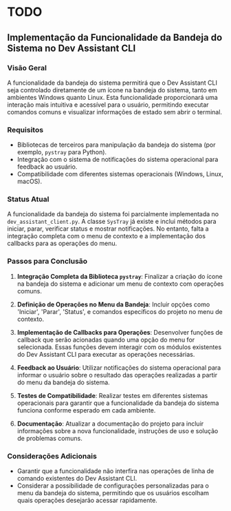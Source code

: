 # TODO 

## Implementação da Funcionalidade da Bandeja do Sistema no Dev Assistant CLI

### Visão Geral
A funcionalidade da bandeja do sistema permitirá que o Dev Assistant CLI seja controlado diretamente de um ícone na bandeja do sistema, tanto em ambientes Windows quanto Linux. Esta funcionalidade proporcionará uma interação mais intuitiva e acessível para o usuário, permitindo executar comandos comuns e visualizar informações de estado sem abrir o terminal.

### Requisitos
- Bibliotecas de terceiros para manipulação da bandeja do sistema (por exemplo, `pystray` para Python).
- Integração com o sistema de notificações do sistema operacional para feedback ao usuário.
- Compatibilidade com diferentes sistemas operacionais (Windows, Linux, macOS).

### Status Atual
A funcionalidade da bandeja do sistema foi parcialmente implementada no `dev_assistant_client.py`. A classe `SysTray` já existe e inclui métodos para iniciar, parar, verificar status e mostrar notificações. No entanto, falta a integração completa com o menu de contexto e a implementação dos callbacks para as operações do menu.

### Passos para Conclusão
1. **Integração Completa da Biblioteca `pystray`**: Finalizar a criação do ícone na bandeja do sistema e adicionar um menu de contexto com operações comuns.

2. **Definição de Operações no Menu da Bandeja**: Incluir opções como 'Iniciar', 'Parar', 'Status', e comandos específicos do projeto no menu de contexto.

3. **Implementação de Callbacks para Operações**: Desenvolver funções de callback que serão acionadas quando uma opção do menu for selecionada. Essas funções devem interagir com os módulos existentes do Dev Assistant CLI para executar as operações necessárias.

4. **Feedback ao Usuário**: Utilizar notificações do sistema operacional para informar o usuário sobre o resultado das operações realizadas a partir do menu da bandeja do sistema.

5. **Testes de Compatibilidade**: Realizar testes em diferentes sistemas operacionais para garantir que a funcionalidade da bandeja do sistema funciona conforme esperado em cada ambiente.

6. **Documentação**: Atualizar a documentação do projeto para incluir informações sobre a nova funcionalidade, instruções de uso e solução de problemas comuns.

### Considerações Adicionais
- Garantir que a funcionalidade não interfira nas operações de linha de comando existentes do Dev Assistant CLI.
- Considerar a possibilidade de configurações personalizadas para o menu da bandeja do sistema, permitindo que os usuários escolham quais operações desejarão acessar rapidamente.